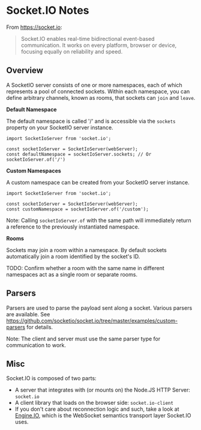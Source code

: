 # Socket.IO Notes

From https://socket.io:

> Socket.IO enables real-time bidirectional event-based communication.  It works
> on every platform, browser or device, focusing equally on reliability and speed.


## Overview

A SocketIO server consists of one or more namespaces, each of which represents a
pool of connected sockets.  Within each namespace, you can define arbitrary
channels, known as rooms, that sockets can `join` and `leave`.

**Default Namespace**

The default namespace is called '/' and is accessible via the `sockets` property
on your SocketIO server instance.

```
import SocketIoServer from 'socket.io';

const socketIoServer = SocketIoServer(webServer);
const defaultNamespace = socketIoServer.sockets; // Or socketIoServer.of('/')
```

**Custom Namespaces**

A custom namespace can be created from your SocketIO server instance.

```
import SocketIoServer from 'socket.io';

const socketIoServer = SocketIoServer(webServer);
const customNamespace = socketIoServer.of('/custom');
```

Note: Calling `socketIoServer.of` with the same path will immediately return a
reference to the previously instantiated namespace.

**Rooms**

Sockets may join a room within a namespace.  By default sockets automatically
join a room identified by the socket's ID.

TODO: Confirm whether a room with the same name in different namespaces act as a
single room or separate rooms.


## Parsers

Parsers are used to parse the payload sent along a socket.  Various parsers are
available.  See
https://github.com/socketio/socket.io/tree/master/examples/custom-parsers for
details.

Note: The client and server must use the same parser type for communication to
work.


## Misc

Socket.IO is composed of two parts:

* A server that integrates with (or mounts on) the Node.JS HTTP Server:
  `socket.io`
* A client library that loads on the browser side: `socket.io-client`
* If you don't care about reconnection logic and such, take a look at [Engine.IO],
  which is the WebSocket semantics transport layer Socket.IO uses.


[Engine.IO]: https://github.com/socketio/engine.io
